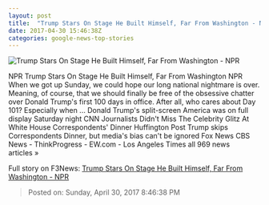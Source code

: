 ```yaml
---
layout: post
title:  "Trump Stars On Stage He Built Himself, Far From Washington - NPR"
date: 2017-04-30 15:46:38Z
categories: google-news-top-stories
---
```


![Trump Stars On Stage He Built Himself, Far From Washington - NPR](https://media.npr.org/assets/img/2017/04/30/gettyimages-674947584_wide-6cf4f09ec97b8431297d0d32ff9b28c307501e6a.jpg?s=1400)

NPR Trump Stars On Stage He Built Himself, Far From Washington NPR When we got up Sunday, we could hope our long national nightmare is over. Meaning, of course, that we should finally be free of the obsessive chatter over Donald Trump's first 100 days in office. After all, who cares about Day 101? Especially when ... Donald Trump's split-screen America was on full display Saturday night CNN Journalists Didn't Miss The Celebrity Glitz At White House Correspondents' Dinner Huffington Post Trump skips Correspondents Dinner, but media's bias can't be ignored Fox News CBS News - ThinkProgress - EW.com - Los Angeles Times all 969 news articles »


Full story on F3News: [Trump Stars On Stage He Built Himself, Far From Washington - NPR](http://www.f3nws.com/n/24MmAC)

> Posted on: Sunday, April 30, 2017 8:46:38 PM
